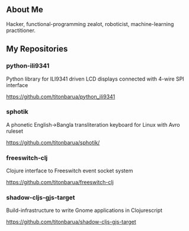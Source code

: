 ## About Me

Hacker, functional-programming zealot, roboticist, machine-learning practitioner.

<!--
*I am unwilling to bow to ignorant rants from people who forms concensus about a subject matter they know nothing about by asking a committee of "two PhD holders".*
-->

## My Repositories

### python-ili9341

Python library for ILI9341 driven LCD displays connected with 4-wire SPI interface

https://github.com/titonbarua/python_ili9341

### sphotik

A phonetic English->Bangla transliteration keyboard for Linux with Avro ruleset

https://github.com/titonbarua/sphotik/

### freeswitch-clj

Clojure interface to Freeswitch event socket system

https://github.com/titonbarua/freeswitch-clj

### shadow-cljs-gjs-target

Build-infrastructure to write Gnome applications in Clojurescript

https://github.com/titonbarua/shadow-cljs-gjs-target

<!--
**titonbarua/titonbarua** is a ✨ _special_ ✨ repository because its `README.md` (this file) appears on your GitHub profile.

Here are some ideas to get you started:

- 🔭 I’m currently working on ...
- 🌱 I’m currently learning ...
- 👯 I’m looking to collaborate on ...
- 🤔 I’m looking for help with ...
- 💬 Ask me about ...
- 📫 How to reach me: ...
- 😄 Pronouns: ...
- ⚡ Fun fact: ...
-->
